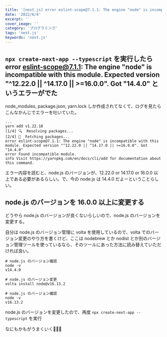 ```yaml
---
title: '[next.js] error eslint-scope@7.1.1: The engine "node" is incompatible with this module. Expected version... の対応'
date: '2022/6/4'
excerpt: ''
cover_image: ''
category: 'プログラミング'
tags: 'next.js'
keywords: 'next.js'
---
```


## `npx create-next-app --typescript` を実行したら error eslint-scope@7.1.1: The engine "node" is incompatible with this module. Expected version "^12.22.0 || ^14.17.0 || >=16.0.0". Got "14.4.0" というエラーがでた

node_modules, package.json, yarn.lock しか作成されてなくて、ログを見たらこんなかんじでエラーを吐いていた。

```tsx
...
yarn add v1.22.18
[1/4] 🔍  Resolving packages...
[2/4] 🚚  Fetching packages...
error eslint-scope@7.1.1: The engine "node" is incompatible with this module. Expected version "^12.22.0 || ^14.17.0 || >=16.0.0". Got "14.4.0"
error Found incompatible module.
info Visit https://yarnpkg.com/en/docs/cli/add for documentation about this command.
```

エラー内容を読むと、node.js のバージョンが、12.22.0 or 14.17.0 or 16.0.0 以上である必要があるらしい。で、今の node.js は 14.4.0 だよーということらしい。

## node.js のバージョンを 16.0.0 以上に変更する

どうやら node.js のバージョンが良くないらしいので、node.js のバージョンを変更する。

自分は node.js のバージョン管理に volta を使用しているので、volta でのバージョン変更のやり方を書くけど、ここは nodebrew とか nodist とか別のバージョン管理ツールを使っているなら、そのツールにあった方法に読み替えていただければ良い。

```tsx
# node.js のバージョン確認
node -v
v14.4.0

# node.js のバージョン変更
volta install node@v16.13.2

# node.js のバージョン確認
node -v
v16.13.2
```

node.js のバージョンを変更したので、再度 `npx create-next-app --typescript` を実行

なにもかもがうまくいく🎉🎉🎉